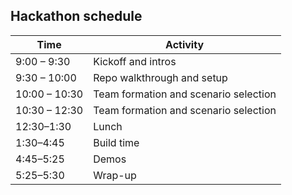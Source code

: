 ## Hackathon schedule

| Time | Activity |
| --- | --- |
| 9:00 – 9:30 | Kickoff and intros |
| 9:30 – 10:00 | Repo walkthrough and setup |
| 10:00 – 10:30 | Team formation and scenario selection  |
| 10:30 – 12:30 | Team formation and scenario selection  |
| 12:30–1:30 | Lunch |
| 1:30–4:45 | Build time |
| 4:45–5:25 | Demos |
| 5:25–5:30 | Wrap-up |
